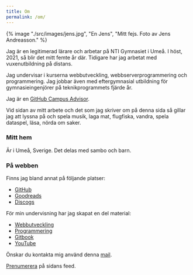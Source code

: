 ```yaml
---
title: Om
permalink: /om/
---
```


{% image "./src/images/jens.jpg", "En Jens", "Mitt fejs. Foto av Jens Andreasson." %}

Jag är en legitimerad lärare och arbetar på NTI Gymnasiet i Umeå. I höst, 2021, så blir det mitt femte år där. Tidigare har jag arbetat med vuxenutbildning på distans.

Jag undervisar i kurserna webbutveckling, webbserverprogrammering och programmering. Jag jobbar även med eftergymnasial utbildning för gymnasieingenjörer på teknikprogrammets fjärde år.

Jag är en [GitHub Campus Advisor](https://education.github.com/teachers/advisors).

Vid sidan av mitt arbete och det som jag skriver om på denna sida så gillar jag att lyssna på och spela musik, laga mat, flugfiska, vandra, spela dataspel, läsa, nörda om saker.

### Mitt hem

Är i Umeå, Sverige. Det delas med sambo och barn.

### På webben

Finns jag bland annat på följande platser:

-   [GitHub](https://github.com/jensnti)
-   [Goodreads](https://www.goodreads.com/user/show/16975751-jens)
-   [Discogs](https://www.discogs.com/user/zvorak/collection)

För min undervisning har jag skapat en del material:

-   [Webbutveckling](https://webbutveckling.jensa.xyz/)
-   [Programmering](https://programmering.jensa.xyz/)
-   [Gitbook](https://jens-andreasson.gitbook.io/)
-   [YouTube](https://www.youtube.com/channel/UCTqbOlkdA_9q-agUM0Hh9Ag)

Önskar du kontakta mig använd denna [mail](mailto:jens.andreasson@ntig.se).

[Prenumerera](/feed.xml) på sidans feed.
